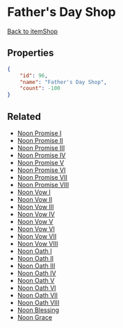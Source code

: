 # Father's Day Shop

<no description available>

[Back to itemShop](../item-shops.md)

## Properties

```json
{
    "id": 96,
    "name": "Father's Day Shop",
    "count": -100
}
```

## Related

- [Noon Promise I](../items/14075-noon-promise-i.md)
- [Noon Promise II](../items/14076-noon-promise-ii.md)
- [Noon Promise III](../items/14077-noon-promise-iii.md)
- [Noon Promise IV](../items/14078-noon-promise-iv.md)
- [Noon Promise V](../items/14079-noon-promise-v.md)
- [Noon Promise VI](../items/14080-noon-promise-vi.md)
- [Noon Promise VII](../items/14081-noon-promise-vii.md)
- [Noon Promise VIII](../items/14082-noon-promise-viii.md)
- [Noon Vow I](../items/14083-noon-vow-i.md)
- [Noon Vow II](../items/14084-noon-vow-ii.md)
- [Noon Vow III](../items/14085-noon-vow-iii.md)
- [Noon Vow IV](../items/14086-noon-vow-iv.md)
- [Noon Vow V](../items/14087-noon-vow-v.md)
- [Noon Vow VI](../items/14088-noon-vow-vi.md)
- [Noon Vow VII](../items/14089-noon-vow-vii.md)
- [Noon Vow VIII](../items/14090-noon-vow-viii.md)
- [Noon Oath I](../items/14091-noon-oath-i.md)
- [Noon Oath II](../items/14092-noon-oath-ii.md)
- [Noon Oath III](../items/14093-noon-oath-iii.md)
- [Noon Oath IV](../items/14094-noon-oath-iv.md)
- [Noon Oath V](../items/14095-noon-oath-v.md)
- [Noon Oath VI](../items/14096-noon-oath-vi.md)
- [Noon Oath VII](../items/14097-noon-oath-vii.md)
- [Noon Oath VIII](../items/14098-noon-oath-viii.md)
- [Noon Blessing](../items/21577-noon-blessing.md)
- [Noon Grace](../items/21578-noon-grace.md)

